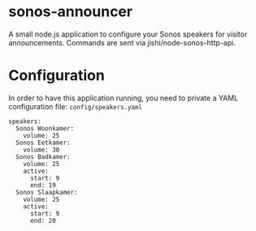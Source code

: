 # sonos-announcer
A small node.js application to configure your Sonos speakers for visitor announcements. Commands are sent via jishi/node-sonos-http-api.

# Configuration
In order to have this application running, you need to private a YAML configuration file: `config/speakers.yaml`

```
speakers:
  Sonos Woonkamer:
    volume: 25
  Sonos Eetkamer:
    volume: 30
  Sonos Badkamer:
    volume: 25
    active:
      start: 9
      end: 19
  Sonos Slaapkamer:
    volume: 25
    active:
      start: 9
      end: 20
```
